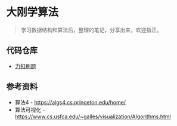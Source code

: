# 大刚学算法
> 学习数据结构和算法后，整理的笔记，分享出来，欢迎指正。


## 代码仓库
* [力扣刷题](https://gitee.com/mgang/leet-code)

## 参考资料
* 算法4 - https://algs4.cs.princeton.edu/home/
* 算法可视化 - https://www.cs.usfca.edu/~galles/visualization/Algorithms.html